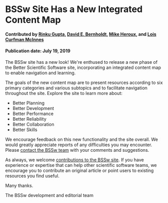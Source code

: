 # BSSw Site Has a New Integrated Content Map

#### Contributed by [Rinku Gupta](https://github.com/rinkug "Rinku Gupta GitHub Profile"), [David E. Bernholdt](https://github.com/bernhold " David Bernholdt GitHub Profile"), [Mike Heroux](https://github.com/maherou "Mike Heroux GitHub Profile"), and [Lois Curfman McInnes](https://github.com/curfman "Lois Curfman McInnes GitHub Profile")

#### Publication date: July 19, 2019

<!-- deck text start -->
The BSSw site has a new look!  We're enthused to release a new phase of the Better Scientific Software site, incorporating an integrated content map to enable navigation and learning.  
<!-- deck text end -->

The goals of the new content map are to present resources according to six primary categories and various subtopics and to facilitate navigation throughout the site.  Explore the site to learn more about:
- Better Planning
- Better Development
- Better Performance
- Better Reliability
- Better Collaboration 
- Better Skills

We encourage feedback on this new functionality and the site overall.  We would greatly appreciate reports of any difficulties you may encounter.  Please [contact the BSSw team](https://bssw.io/contact) with your comments and suggestions.  

As always, we welcome [contributions to the BSSw site](https://bssw.io/pages/what-to-contribute-content-for-better-scientific-software). If you have experience or expertise that can help other scientific software teams, we encourage you to contribute an original article or point users to existing resources you find useful.

Many thanks.

The BSSw development and editorial team

<!---
Publish: Yes
RSS update: 2019-07-19
Topics: projects and organizations
Track: Community
Pinned: no
--->
